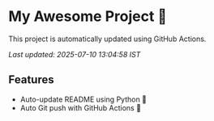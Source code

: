 # My Awesome Project 🚀

This project is automatically updated using GitHub Actions.

_Last updated: 2025-07-10 13:04:58 IST_

## Features
- Auto-update README using Python 🐍
- Auto Git push with GitHub Actions 🤖
